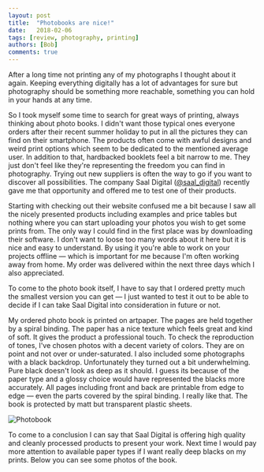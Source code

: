 ```yaml
---
layout: post
title:  "Photobooks are nice!"
date:   2018-02-06
tags: [review, photography, printing]
authors: [Bob]
comments: true
---
```

After a long time not printing any of my photographs I thought about it again. Keeping everything digitally has a lot of advantages for sure but photography should be something more reachable, something you can hold in your hands at any time.

So I took myself some time to search for great ways of printing, always thinking about photo books. I didn't want those typical ones everyone orders after their recent summer holiday to put in all the pictures they can find on their smartphone. The products often come with awful designs and weird print options which seem to be dedicated to the mentioned average user. In addition to that, hardbacked booklets feel a bit narrow to me. They just don't feel like they're representing the freedom you can find in photography.
Trying out new suppliers is often the way to go if you want to discover all possibilities. The company Saal Digital ([@saal_digital](https://instagram.com/saal_digital)) recently gave me that opportunity and offered me to test one of their products.

Starting with checking out their website confused me a bit because I saw all the nicely presented products including examples and price tables but nothing where you can start uploading your photos you wish to get some prints from. The only way I could find in the first place was by downloading their software. I don't want to loose too many words about it here but it is nice and easy to understand. By using it you're able to work on your projects offline — which is important for me because I'm often working away from home. My order was delivered within the next three days which I also appreciated.

To come to the photo book itself, I have to say that I ordered pretty much the smallest version you can get — I just wanted to test it out to be able to decide if I can take Saal Digital into consideration in future or not.

My ordered photo book is printed on artpaper. The pages are held together by a spiral binding. The paper has a nice texture which feels great and kind of soft. It gives the product a professional touch. To check the reproduction of tones, I've chosen photos with a decent variety of colors. They are on point and not over or under-saturated. I also included some photographs with a black backdrop. Unfortunately they turned out a bit underwhelming. Pure black doesn't look as deep as it should. I guess its because of the paper type and a glossy choice would have represented the blacks more accurately. All pages including front and back are printable from edge to edge — even the parts covered by the spiral binding. I really like that. The book is protected by matt but transparent plastic sheets.

![Photobook](/assets/images/photobook.jpg)

To come to a conclusion I can say that Saal Digital is offering high quality and cleanly processed products to present your work. Next time I would pay more attention to available paper types if I want really deep blacks on my prints. Below you can see some photos of the book.
